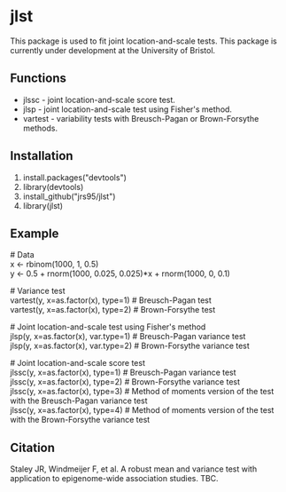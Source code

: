 # jlst
This package is used to fit joint location-and-scale tests. This package is currently under development at the University of Bristol.

## Functions
* jlssc - joint location-and-scale score test. 
* jlsp - joint location-and-scale test using Fisher's method.  
* vartest - variability tests with Breusch-Pagan or Brown-Forsythe methods.  

## Installation
1. install.packages("devtools")
2. library(devtools)
3. install_github("jrs95/jlst")
4. library(jlst)  

## Example
\# Data  
x <- rbinom(1000, 1, 0.5)  
y <- 0.5 + rnorm(1000, 0.025, 0.025)*x + rnorm(1000, 0, 0.1)  

\# Variance test  
vartest(y, x=as.factor(x), type=1) # Breusch-Pagan test  
vartest(y, x=as.factor(x), type=2) # Brown-Forsythe test  

\# Joint location-and-scale test using Fisher's method   
jlsp(y, x=as.factor(x), var.type=1) # Breusch-Pagan variance test  
jlsp(y, x=as.factor(x), var.type=2) # Brown-Forsythe variance test  

\# Joint location-and-scale score test   
jlssc(y, x=as.factor(x), type=1) # Breusch-Pagan variance test  
jlssc(y, x=as.factor(x), type=2) # Brown-Forsythe variance test  
jlssc(y, x=as.factor(x), type=3) # Method of moments version of the test with the Breusch-Pagan variance test  
jlssc(y, x=as.factor(x), type=4) # Method of moments version of the test with the Brown-Forsythe variance test   

## Citation
Staley JR, Windmeijer F, et al. A robust mean and variance test with application to epigenome-wide association studies. TBC.
